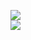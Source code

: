[![](https://img.shields.io/badge/Made%20With-Github%20Spray-lightgrey.svg?style=for-the-badge&logo=github)](https://github.com/Annihil/github-spray#22714)  
[![](https://i.imgur.com/2DrTn0Z.gif)](https://github.com/Annihil/github-spray)